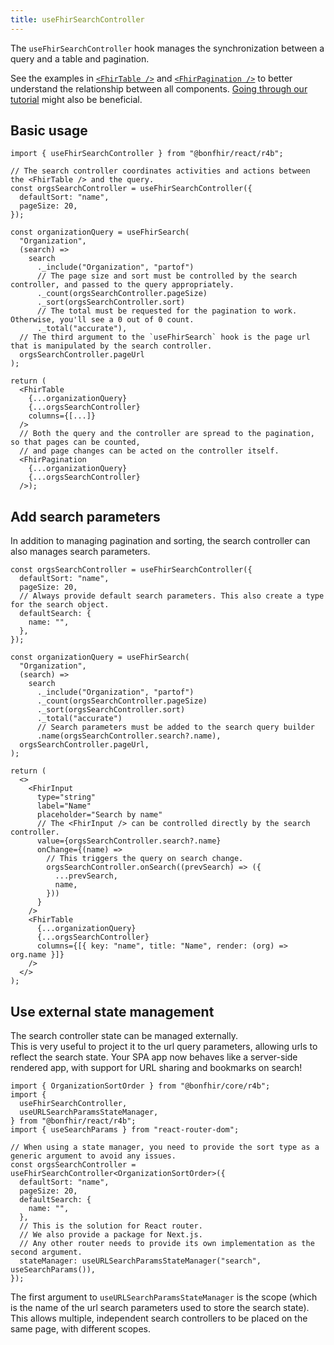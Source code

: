```yaml
---
title: useFhirSearchController
---
```


The `useFhirSearchController` hook manages the synchronization between a query and a table and pagination.

See the examples in [`<FhirTable />`](/packages/react/components/fhir-table) and [`<FhirPagination />`](/packages/react/components/fhir-pagination) to better understand the relationship between all components.
[Going through our tutorial](/docs/build-a-fhir-app-with-react/fhir-tables-with-pagination) might also be beneficial.

## Basic usage

```tsx
import { useFhirSearchController } from "@bonfhir/react/r4b";

// The search controller coordinates activities and actions between the <FhirTable /> and the query.
const orgsSearchController = useFhirSearchController({
  defaultSort: "name",
  pageSize: 20,
});

const organizationQuery = useFhirSearch(
  "Organization",
  (search) =>
    search
      ._include("Organization", "partof")
      // The page size and sort must be controlled by the search controller, and passed to the query appropriately.
      ._count(orgsSearchController.pageSize)
      ._sort(orgsSearchController.sort)
      // The total must be requested for the pagination to work. Otherwise, you'll see a 0 out of 0 count.
      ._total("accurate"),
  // The third argument to the `useFhirSearch` hook is the page url that is manipulated by the search controller.
  orgsSearchController.pageUrl
);

return (
  <FhirTable
    {...organizationQuery}
    {...orgsSearchController}
    columns={[...]}
  />
  // Both the query and the controller are spread to the pagination, so that pages can be counted,
  // and page changes can be acted on the controller itself.
  <FhirPagination
    {...organizationQuery}
    {...orgsSearchController}
  />);
```

## Add search parameters

In addition to managing pagination and sorting, the search controller can also manages search parameters.

```tsx
const orgsSearchController = useFhirSearchController({
  defaultSort: "name",
  pageSize: 20,
  // Always provide default search parameters. This also create a type for the search object.
  defaultSearch: {
    name: "",
  },
});

const organizationQuery = useFhirSearch(
  "Organization",
  (search) =>
    search
      ._include("Organization", "partof")
      ._count(orgsSearchController.pageSize)
      ._sort(orgsSearchController.sort)
      ._total("accurate")
      // Search parameters must be added to the search query builder
      .name(orgsSearchController.search?.name),
  orgsSearchController.pageUrl,
);

return (
  <>
    <FhirInput
      type="string"
      label="Name"
      placeholder="Search by name"
      // The <FhirInput /> can be controlled directly by the search controller.
      value={orgsSearchController.search?.name}
      onChange={(name) =>
        // This triggers the query on search change.
        orgsSearchController.onSearch((prevSearch) => ({
          ...prevSearch,
          name,
        }))
      }
    />
    <FhirTable
      {...organizationQuery}
      {...orgsSearchController}
      columns={[{ key: "name", title: "Name", render: (org) => org.name }]}
    />
  </>
);
```

## Use external state management

The search controller state can be managed externally.  
This is very useful to project it to the url query parameters, allowing urls to reflect the search state.
Your SPA app now behaves like a server-side rendered app, with support for URL sharing and bookmarks on search!

```tsx
import { OrganizationSortOrder } from "@bonfhir/core/r4b";
import {
  useFhirSearchController,
  useURLSearchParamsStateManager,
} from "@bonfhir/react/r4b";
import { useSearchParams } from "react-router-dom";

// When using a state manager, you need to provide the sort type as a generic argument to avoid any issues.
const orgsSearchController = useFhirSearchController<OrganizationSortOrder>({
  defaultSort: "name",
  pageSize: 20,
  defaultSearch: {
    name: "",
  },
  // This is the solution for React router.
  // We also provide a package for Next.js.
  // Any other router needs to provide its own implementation as the second argument.
  stateManager: useURLSearchParamsStateManager("search", useSearchParams()),
});
```

The first argument to `useURLSearchParamsStateManager` is the scope (which is the name of the url search parameters used
to store the search state). This allows multiple, independent search controllers to be placed on the same page, with
different scopes.
